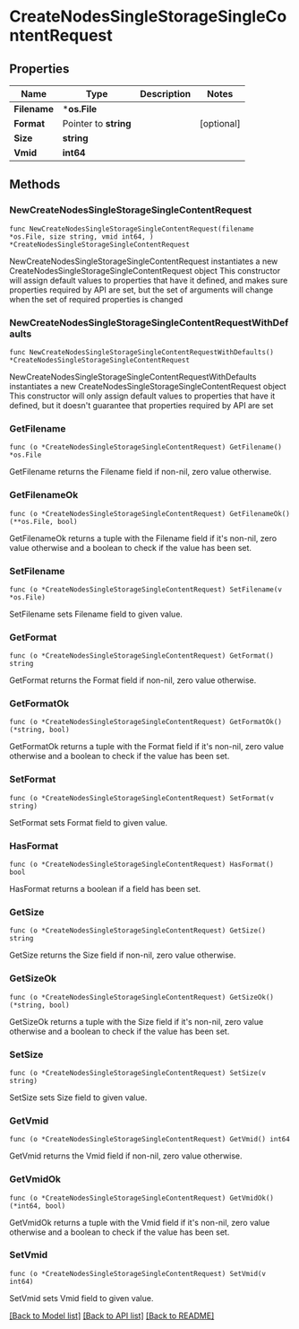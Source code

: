 # CreateNodesSingleStorageSingleContentRequest

## Properties

Name | Type | Description | Notes
------------ | ------------- | ------------- | -------------
**Filename** | ***os.File** |  | 
**Format** | Pointer to **string** |  | [optional] 
**Size** | **string** |  | 
**Vmid** | **int64** |  | 

## Methods

### NewCreateNodesSingleStorageSingleContentRequest

`func NewCreateNodesSingleStorageSingleContentRequest(filename *os.File, size string, vmid int64, ) *CreateNodesSingleStorageSingleContentRequest`

NewCreateNodesSingleStorageSingleContentRequest instantiates a new CreateNodesSingleStorageSingleContentRequest object
This constructor will assign default values to properties that have it defined,
and makes sure properties required by API are set, but the set of arguments
will change when the set of required properties is changed

### NewCreateNodesSingleStorageSingleContentRequestWithDefaults

`func NewCreateNodesSingleStorageSingleContentRequestWithDefaults() *CreateNodesSingleStorageSingleContentRequest`

NewCreateNodesSingleStorageSingleContentRequestWithDefaults instantiates a new CreateNodesSingleStorageSingleContentRequest object
This constructor will only assign default values to properties that have it defined,
but it doesn't guarantee that properties required by API are set

### GetFilename

`func (o *CreateNodesSingleStorageSingleContentRequest) GetFilename() *os.File`

GetFilename returns the Filename field if non-nil, zero value otherwise.

### GetFilenameOk

`func (o *CreateNodesSingleStorageSingleContentRequest) GetFilenameOk() (**os.File, bool)`

GetFilenameOk returns a tuple with the Filename field if it's non-nil, zero value otherwise
and a boolean to check if the value has been set.

### SetFilename

`func (o *CreateNodesSingleStorageSingleContentRequest) SetFilename(v *os.File)`

SetFilename sets Filename field to given value.


### GetFormat

`func (o *CreateNodesSingleStorageSingleContentRequest) GetFormat() string`

GetFormat returns the Format field if non-nil, zero value otherwise.

### GetFormatOk

`func (o *CreateNodesSingleStorageSingleContentRequest) GetFormatOk() (*string, bool)`

GetFormatOk returns a tuple with the Format field if it's non-nil, zero value otherwise
and a boolean to check if the value has been set.

### SetFormat

`func (o *CreateNodesSingleStorageSingleContentRequest) SetFormat(v string)`

SetFormat sets Format field to given value.

### HasFormat

`func (o *CreateNodesSingleStorageSingleContentRequest) HasFormat() bool`

HasFormat returns a boolean if a field has been set.

### GetSize

`func (o *CreateNodesSingleStorageSingleContentRequest) GetSize() string`

GetSize returns the Size field if non-nil, zero value otherwise.

### GetSizeOk

`func (o *CreateNodesSingleStorageSingleContentRequest) GetSizeOk() (*string, bool)`

GetSizeOk returns a tuple with the Size field if it's non-nil, zero value otherwise
and a boolean to check if the value has been set.

### SetSize

`func (o *CreateNodesSingleStorageSingleContentRequest) SetSize(v string)`

SetSize sets Size field to given value.


### GetVmid

`func (o *CreateNodesSingleStorageSingleContentRequest) GetVmid() int64`

GetVmid returns the Vmid field if non-nil, zero value otherwise.

### GetVmidOk

`func (o *CreateNodesSingleStorageSingleContentRequest) GetVmidOk() (*int64, bool)`

GetVmidOk returns a tuple with the Vmid field if it's non-nil, zero value otherwise
and a boolean to check if the value has been set.

### SetVmid

`func (o *CreateNodesSingleStorageSingleContentRequest) SetVmid(v int64)`

SetVmid sets Vmid field to given value.



[[Back to Model list]](../README.md#documentation-for-models) [[Back to API list]](../README.md#documentation-for-api-endpoints) [[Back to README]](../README.md)


